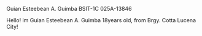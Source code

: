 Guian Esteebean A. Guimba
BSIT-1C
025A-13846

Hello! im Guian Esteebean A. Guimba 18years old, from Brgy. Cotta Lucena City!
